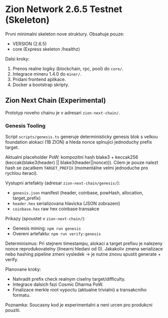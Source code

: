 # Zion Network 2.6.5 Testnet (Skeleton)

Prvni minimalni skeleton nove struktury. Obsahuje pouze:
- VERSION (2.6.5)
- core (Express skeleton /healthz)

Dalsi kroky:
1. Prenos realne logiky (blockchain, rpc, pool) do `core/`.
2. Integrace mineru 1.4.0 do `miner/`.
3. Pridani frontend aplikace.
4. Docker a bootstrap skripty.

## Zion Next Chain (Experimental)
Prototyp noveho chainu je v adresari `zion-next-chain/`.

### Genesis Tooling
Script `scripts/genesis.ts` generuje deterministicky genesis blok s velkou foundation alokaci (1B ZION) a hleda nonce splnujici jednoduchy prefix target.

Aktualni placeholder PoW: kompozitni hash blake3 + keccak256 (keccak(blake3(header) || blake3(header||nonce))). Cilem je pouze nalezt hash se zacatkem `TARGET_PREFIX` (momentálne velmi jednoduche pro rychlou iteraci).

Vystupni artefakty (adresar `zion-next-chain/genesis/`):
- `genesis.json` manifest (header, coinbase, powHash, allocation, target_prefix)
- `header.hex` serializovana hlavicka (JSON zobrazeni)
- `coinbase.hex` raw hex coinbase transakce

Prikazy (spoustet v `zion-next-chain/`):
- Genesis mining: `npm run genesis`
- Overeni artefaktu: `npm run verify:genesis`

Determinismus: Pri stejnem timestampu, alokaci a target prefixu je nalezeny nonce reprodukovatelny (linearni hledani od 0). Jakakoliv zmena serializace nebo hashing pipeline zmeni vysledek -> je nutne znovu spustit generate + verify.

Planovane kroky:
- Nahradit prefix check realnym ciselny target/difficulty.
- Integrace dalsich fazi Cosmic Dharma PoW.
- Finalizace merkle root vypoctu (aktualne trivialni) a transakcniho formatu.

Poznamka: Soucasny kod je experimentalni a neni urcen pro produkcni pouziti.
